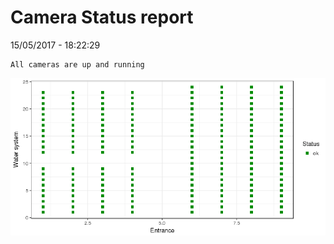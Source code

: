 Camera Status report
================
15/05/2017 - 18:22:29

    All cameras are up and running

![](camreport_files/figure-markdown_github/unnamed-chunk-2-1.png)
